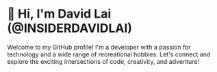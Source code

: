 # 👋 Hi, I'm David Lai (@INSIDERDAVIDLAI)

Welcome to my GitHub profile! I'm a developer with a passion for technology and a wide range of recreational hobbies. Let's connect and explore the exciting intersections of code, creativity, and adventure!


